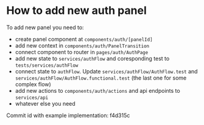 # How to add new auth panel

To add new panel you need to:

-   create panel component at `components/auth/[panelId]`
-   add new context in `components/auth/PanelTransition`
-   connect component to router in `pages/auth/AuthPage`
-   add new state to `services/authFlow` and coresponding test to `tests/services/authFlow`
-   connect state to `authFlow`. Update `services/authFlow/AuthFlow.test` and
    `services/authFlow/AuthFlow.functional.test` (the last one for some complex flow)
-   add new actions to `components/auth/actions` and api endpoints to `services/api`
-   whatever else you need

Commit id with example implementation: f4d315c
